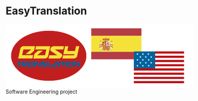 
# EasyTranslation
<img src="https://github.com/ANDRES2A/EasyTranslation/blob/master/Logo.svg"/>
Software Engineering project
